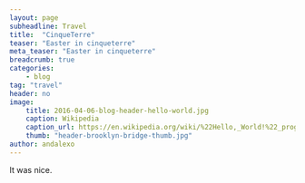 ```yaml
---
layout: page
subheadline: Travel
title:  "CinqueTerre"
teaser: "Easter in cinqueterre"
meta_teaser: "Easter in cinqueterre"
breadcrumb: true
categories:
    - blog
tag: "travel"
header: no
image:
    title: 2016-04-06-blog-header-hello-world.jpg
    caption: Wikipedia
    caption_url: https://en.wikipedia.org/wiki/%22Hello,_World!%22_program
    thumb: "header-brooklyn-bridge-thumb.jpg"
author: andalexo
---
```


It was nice.